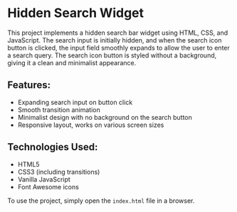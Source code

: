 # Hidden Search Widget

This project implements a hidden search bar widget using HTML, CSS, and JavaScript. The search input is initially hidden, and when the search icon button is clicked, the input field smoothly expands to allow the user to enter a search query. The search icon button is styled without a background, giving it a clean and minimalist appearance.

## Features:
- Expanding search input on button click
- Smooth transition animation
- Minimalist design with no background on the search button
- Responsive layout, works on various screen sizes

## Technologies Used:
- HTML5
- CSS3 (including transitions)
- Vanilla JavaScript
- Font Awesome icons

To use the project, simply open the `index.html` file in a browser.
